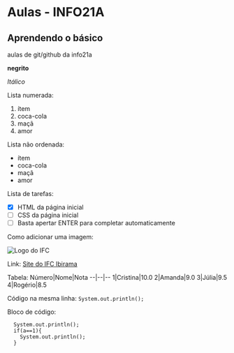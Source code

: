 # Aulas - INFO21A
## Aprendendo o básico
aulas de git/github da info21a

**negrito**

*Itálico*

Lista numerada:
1. ítem
2. coca-cola
3. maçã
4. amor

Lista não ordenada:
* ítem
* coca-cola
* maçã
* amor

Lista de tarefas:
- [x] HTML da página inicial
- [ ] CSS da página inicial
- [ ] Basta apertar ENTER para completar automaticamente

Como adicionar uma imagem:

![Logo do IFC](https://cecom.ifc.edu.br/wp-content/uploads/sites/10/2022/10/Logo_IFC_horizontal.png)

Link: [Site do IFC Ibirama](https://ibirama.ifc.edu.br/)

Tabela:
Número|Nome|Nota
--|--|--
1|Cristina|10.0
2|Amanda|9.0
3|Júlia|9.5
4|Rogério|8.5

Código na mesma linha: `System.out.println();`

Bloco de código:

```
  System.out.println();
  if(a==1){
    System.out.println();
  }
```

